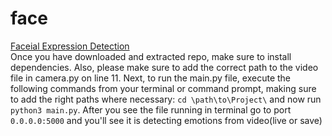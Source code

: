 # face

<a href='https://github.com/Prabor1/Facial_expression_detection_v1'>Faceial Expression Detection</a>
<br>
Once you have downloaded and extracted repo, make sure to install dependencies. Also, please make sure to add the correct path to the video file in camera.py on line 11. Next, to  run the main.py file, execute the following commands from your terminal or command prompt, making sure to add the right paths where necessary:
`cd \path\to\Project\` and now run `python3 main.py`. After you see the file running in terminal go to port `0.0.0.0:5000` and you'll see it is detecting emotions from video(live or save)
